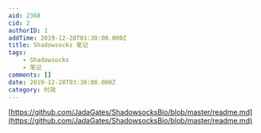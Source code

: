 ```yaml
---
aid: 2368
cid: 2
authorID: 1
addTime: 2019-12-28T03:30:00.000Z
title: Shadowsocks 笔记
tags:
    - Shadowsocks
    - 笔记
comments: []
date: 2019-12-28T03:30:00.000Z
category: 时政
---
```


[https://github.com/JadaGates/ShadowsocksBio/blob/master/readme.md](https://github.com/JadaGates/ShadowsocksBio/blob/master/readme.md)
